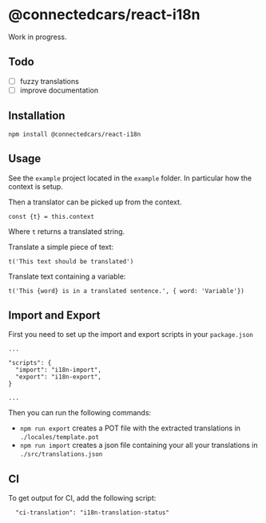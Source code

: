 # @connectedcars/react-i18n

Work in progress.

## Todo
- [ ] fuzzy translations
- [ ] improve documentation

## Installation

`npm install @connectedcars/react-i18n`

## Usage

See the `example` project located in the `example` folder. In particular how the context is setup.

Then a translator can be picked up from the context.

`const {t} = this.context`

Where `t` returns a translated string.

Translate a simple piece of text:

`t('This text should be translated')`

Translate text containing a variable:

`t('This {word} is in a translated sentence.', { word: 'Variable'})`

## Import and Export

First you need to set up the import and export scripts in your `package.json`
```
...

"scripts": {
  "import": "i18n-import",
  "export": "i18n-export",
}

...
```
Then you can run the following commands:
* `npm run export` creates a POT file with the extracted translations in `./locales/template.pot`
* `npm run import` creates a json file containing your all your translations in `./src/translations.json`

## CI

To get output for CI, add the following script:
```
  "ci-translation": "i18n-translation-status"
```